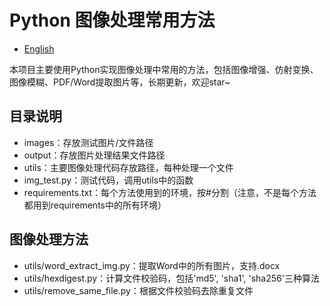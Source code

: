 <!--
 * @Descripttion: Python 图像处理常用方法
 * @version: V1.0
 * @Author: Xiaokang Lei
 * @email: lxk201808@163.com
 * @Date: 2022-11-22 12:13:11
 * @LastEditors: Xiaokang Lei
 * @LastEditTime: 2022-11-23 11:52:39
-->

# Python 图像处理常用方法

- [English](readme_en.md)

本项目主要使用Python实现图像处理中常用的方法，包括图像增强、仿射变换、图像模糊、PDF/Word提取图片等，长期更新，欢迎star~

## 目录说明

- images：存放测试图片/文件路径
- output：存放图片处理结果文件路径
- utils：主要图像处理代码存放路径，每种处理一个文件
- img_test.py：测试代码，调用utils中的函数
- requirements.txt：每个方法使用到的环境，按#分割（注意，不是每个方法都用到requirements中的所有环境）

## 图像处理方法

- utils/word_extract_img.py：提取Word中的所有图片，支持.docx
- utils/hexdigest.py：计算文件校验码，包括'md5', 'sha1', 'sha256'三种算法
- utils/remove_same_file.py：根据文件校验码去除重复文件
